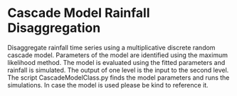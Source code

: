 # Cascade Model Rainfall Disaggregation
Disaggregate rainfall time series using a multiplicative discrete random cascade model.
Parameters of the model are identified using the maximum likelihood method.
The model is evaluated using the fitted parameters and rainfall is simulated.
The output of one level is the input to the second level.
The script CascadeModelClass.py finds the model parameters and runs the simulations.
In case the model is used please be kind to reference it.
